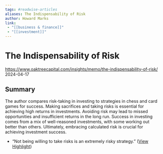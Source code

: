 ```yaml
---
tags: #readwise-articles
aliases: The Indispensability of Risk
author: Howard Marks
link:
 - "[[business & finance]]"
 - "[[investment]]"
---
```

# The Indispensability of Risk

https://www.oaktreecapital.com/insights/memo/the-indispensability-of-risk/
2024-04-17
## Summary
The author compares risk-taking in investing to strategies in chess and card games for success. Making sacrifices and taking risks is essential for achieving high returns in investments. Avoiding risk may lead to missed opportunities and insufficient returns in the long run. Success in investing comes from a mix of well-reasoned investments, with some working out better than others. Ultimately, embracing calculated risk is crucial for achieving investment success.

- “Not being willing to take risks is an extremely risky strategy.” ([View Highlight](https://read.readwise.io/read/01hze1ch5er686d8s8tagjsnxh))
